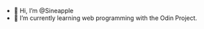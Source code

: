 - 👋 Hi, I’m @Sineapple
- 🌱 I’m currently learning web programming with the Odin Project.

<!---
Sineapple/Sineapple is a ✨ special ✨ repository because its `README.md` (this file) appears on your GitHub profile.
You can click the Preview link to take a look at your changes.
--->
